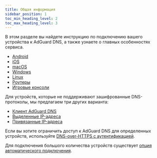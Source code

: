 ```yaml
---
title: Общая информация
sidebar_position: 1
toc_min_heading_level: 2
toc_max_heading_level: 3
---
```


В этом разделе вы найдете инструкцию по подключению вашего устройства к AdGuard DNS, а также узнаете о главных особенностях сервиса.

- [Android](/private-dns/connect-devices/mobile-and-desktop/android.md)
- [iOS](/private-dns/connect-devices/mobile-and-desktop/ios.md)
- [macOS](/private-dns/connect-devices/mobile-and-desktop/macos.md)
- [Windows](/private-dns/connect-devices/mobile-and-desktop/windows.md)
- [Linux](/private-dns/connect-devices/mobile-and-desktop/linux.md)
- [Роутеры](/private-dns/connect-devices/routers/routers.md)
- [Игровые консоли](/private-dns/connect-devices/game-consoles/game-consoles.md)

Для устройств, которые не поддерживают зашифрованные DNS-протоколы, мы предлагаем три других варианта:

- [Клиент AdGuard DNS](/dns-client/overview.md)
- [Выделенные IP-адреса](/private-dns/connect-devices/other-options/dedicated-ip.md)
- [Привязанные IP-адреса](/private-dns/connect-devices/other-options/linked-ip.md)

Если вы хотите ограничить доступ к AdGuard DNS для определенных устройств, используйте [DNS-over-HTTPS с аутентификацией](/private-dns/connect-devices/other-options/doh-authentication.md).

Для подключения большого количества устройств существует [опция автоматического подключения](/private-dns/connect-devices/other-options/automatic-connection.md).
